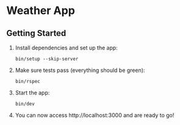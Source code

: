 # Weather App

## Getting Started

1. Install dependencies and set up the app:

    ```
    bin/setup --skip-server
    ```

1. Make sure tests pass (everything should be green):

    ```
    bin/rspec
    ```

1. Start the app:

    ```
    bin/dev
    ```

1. You can now access http://localhost:3000 and are ready to go!
